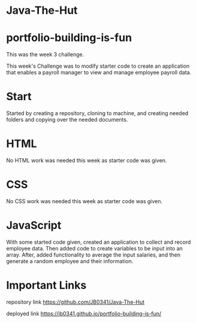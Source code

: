 # Java-The-Hut
# portfolio-building-is-fun

This was the week 3 challenge.

This week's Challenge was to modify starter code to create an application that enables a payroll manager to view and manage employee payroll data.

# Start

Started by creating a repository, cloning to machine, and creating needed folders and copying over the needed documents.


# HTML

No HTML work was needed this week as starter code was given.

 
# CSS

No CSS work was needed this week as starter code was given.

# JavaScript

With some started code given, created an application to collect and record employee data. Then added code to create variables to be input into an array. After, added functionality to average the input salaries, and then generate a random employee and their information.



# Important Links

repository link https://github.com/JB0341/Java-The-Hut

deployed link https://jb0341.github.io/portfolio-building-is-fun/

